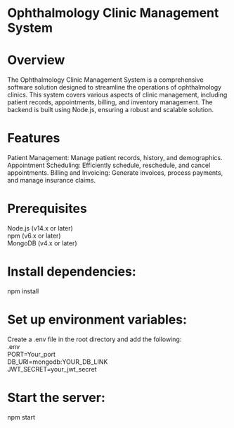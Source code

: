 # Ophthalmology Clinic Management System

# Overview
The Ophthalmology Clinic Management System is a comprehensive software solution designed to streamline the operations of ophthalmology clinics. This system covers various aspects of clinic management, including patient records, appointments, billing, and inventory management. The backend is built using Node.js, ensuring a robust and scalable solution.

# Features
Patient Management: Manage patient records, history, and demographics.
Appointment Scheduling: Efficiently schedule, reschedule, and cancel appointments.
Billing and Invoicing: Generate invoices, process payments, and manage insurance claims.

# Prerequisites
Node.js (v14.x or later) <br>
npm (v6.x or later) <br>
MongoDB (v4.x or later)<br>

# Install dependencies:
npm install

# Set up environment variables:
Create a .env file in the root directory and add the following: <br>
.env <br>
PORT=Your_port <br>
DB_URI=mongodb:YOUR_DB_LINK <br>
JWT_SECRET=your_jwt_secret <br>

# Start the server:
npm start
